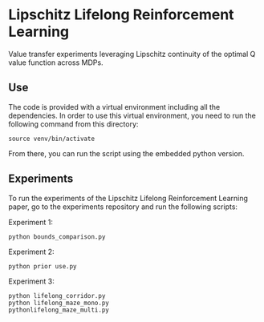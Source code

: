# Lipschitz Lifelong Reinforcement Learning

Value transfer experiments leveraging Lipschitz continuity of the optimal Q value function across MDPs.

## Use

The code is provided with a virtual environment including all the dependencies.
In order to use this virtual environment, you need to run the following command from this directory:

    source venv/bin/activate
    
From there, you can run the script using the embedded python version.

## Experiments

To run the experiments of the Lipschitz Lifelong Reinforcement Learning paper, go to the experiments repository and run the following scripts:

Experiment 1:

	python bounds_comparison.py

Experiment 2:

	python prior use.py
	
Experiment 3:

	python lifelong_corridor.py
	python lifelong_maze_mono.py
	pythonlifelong_maze_multi.py

